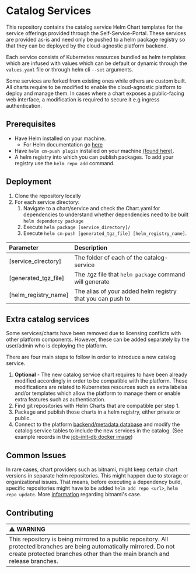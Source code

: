 # Catalog Services

This repository contains the catalog service Helm Chart templates for the service offerings provided through the Self-Service-Portal. These services are provided as-is and need only be pushed to a helm package registry so that they can be deployed by the cloud-agnostic platform backend.

Each service consists of Kubernetes resources bundled as helm templates which are infused with values which can be default or dynamic through the `values.yaml` file or through helm cli `--set` arguments. 

Some services are forked from existing ones while others are custom built. All charts require to be modified to enable the cloud-agnostic platform to deploy and manage them. In cases where a chart exposes a public-facing web interface, a modification is required to secure it e.g ingress authentication.

## Prerequisites
- Have Helm installed on your machine.
  - For Helm documentation go [here](https://helm.sh/docs/)
- Have `helm cm-push plugin` installed on your machine [(found here)](https://github.com/chartmuseum/helm-push).
- A helm registry into which you can publish packages. To add your registry use the `helm repo add` command.

## Deployment

1. Clone the repository locally
2. For each service directory:
   1. Navigate to a chart/service and check the Chart.yaml for dependencies to understand whether dependencies need to be built `helm dependency package`  
   2. Execute `helm package [service_directory]/`
   3. Execute `helm cm-push [generated_tgz_file] [helm_registry_name]`.

| Parameter | Description |
|:-|:-|
| [service_directory] | The folder of each of the catalog-service |
| [generated_tgz_file] | The .tgz file that `helm package` command will generate |
| [helm_registry_name] | The alias of your added helm registry that you can push to |

## Extra catalog services

Some services/charts have been removed due to licensing conflicts with other platform components. However, these can be added separately by the user/admin who is deploying the platform.

There are four main steps to follow in order to introduce a new catalog service.

1. **Optional** - The new catalog service chart requires to have been already modified accordingly in order to be compatible with the platform. These modifications are related to Kubernetes resources such as extra labelsa and/or templates which allow the platform to manage them or enable extra features such as authentication.
2. Find git repositories with Helm Charts that are compatible per step 1.
3. Package and publish those charts in a helm registry, either private or public.
4. Connect to the platform [backend/metadata database](https://code.europa.eu/bdti/bdti/-/blob/master/values.yaml#L288) and modify the catalog service tables to include the new services in the catalog. (See example records in the [job-init-db docker image](https://code.europa.eu/bdti/docker/job-init-db/-/blob/master/index.js))

## Common Issues 
 
In rare cases, chart providers such as bitnami, might keep certain chart versions in separate helm repositories. This might happen due to storage or organizational issues. That means, before executing a dependency build, specific repositories might have to be added `helm add repo <url>`, `helm repo update`. More [information](https://github.com/bitnami/charts/issues/10539) regarding bitnami's case.

## Contributing

| :warning: WARNING          |
|:---------------------------|
| This repository is being mirrored to a public repository. All protected branches are being automatically mirrored. Do not create protected branches other than the main branch and release branches. |